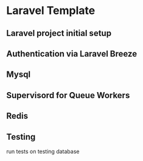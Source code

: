 # Laravel Template

## Laravel project initial setup

## Authentication via Laravel Breeze

## Mysql

## Supervisord for Queue Workers

## Redis

## Testing

run tests on testing database
